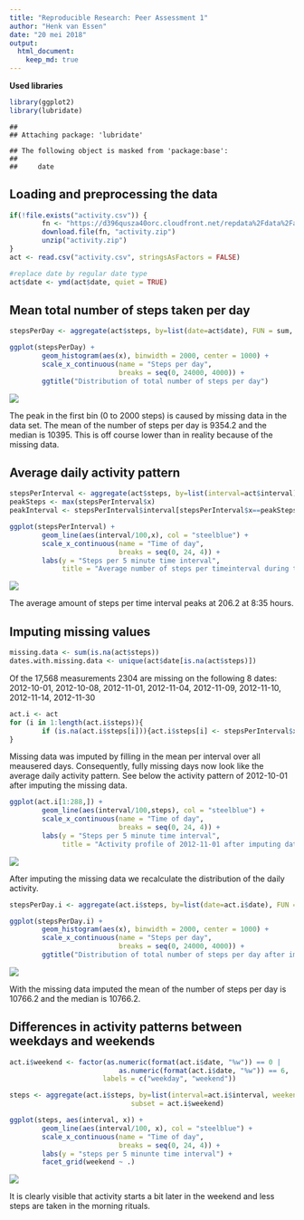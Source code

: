 ```yaml
---
title: "Reproducible Research: Peer Assessment 1"
author: "Henk van Essen"
date: "20 mei 2018"
output: 
  html_document:
    keep_md: true
---
```




**Used libraries**

```r
library(ggplot2)
library(lubridate)
```

```
## 
## Attaching package: 'lubridate'
```

```
## The following object is masked from 'package:base':
## 
##     date
```

## Loading and preprocessing the data


```r
if(!file.exists("activity.csv")) {
        fn <- "https://d396qusza40orc.cloudfront.net/repdata%2Fdata%2Factivity.zip"
        download.file(fn, "activity.zip")
        unzip("activity.zip")
}
act <- read.csv("activity.csv", stringsAsFactors = FALSE)

#replace date by regular date type
act$date <- ymd(act$date, quiet = TRUE)
```
## Mean total number of steps taken per day


```r
stepsPerDay <- aggregate(act$steps, by=list(date=act$date), FUN = sum, na.rm=TRUE)

ggplot(stepsPerDay) + 
        geom_histogram(aes(x), binwidth = 2000, center = 1000) +
        scale_x_continuous(name = "Steps per day",
                           breaks = seq(0, 24000, 4000)) +
        ggtitle("Distribution of total number of steps per day")
```

![](PA1_template_files/figure-html/Distribution_steps_per_day-1.png)<!-- -->

The peak in the first bin (0 to 2000 steps) is caused by missing data in the data set. The mean of the number of steps per day is 9354.2 and the median is 10395. This is off course lower than in reality because of the missing data.

## Average daily activity pattern


```r
stepsPerInterval <- aggregate(act$steps, by=list(interval=act$interval), FUN = mean, na.rm=TRUE)
peakSteps <- max(stepsPerInterval$x)
peakInterval <- stepsPerInterval$interval[stepsPerInterval$x==peakSteps]

ggplot(stepsPerInterval) + 
        geom_line(aes(interval/100,x), col = "steelblue") +
        scale_x_continuous(name = "Time of day",
                           breaks = seq(0, 24, 4)) +
        labs(y = "Steps per 5 minute time interval",
             title = "Average number of steps per timeinterval during the day")
```

![](PA1_template_files/figure-html/Activity_profile-1.png)<!-- -->

The average amount of steps per time interval peaks at 206.2 at 8:35 hours.

## Imputing missing values


```r
missing.data <- sum(is.na(act$steps))
dates.with.missing.data <- unique(act$date[is.na(act$steps)])
```

Of the 17,568 measurements 2304 are missing on the following 8 dates:  
2012-10-01, 2012-10-08, 2012-11-01, 2012-11-04, 2012-11-09, 2012-11-10, 2012-11-14, 2012-11-30  


```r
act.i <- act
for (i in 1:length(act.i$steps)){
        if (is.na(act.i$steps[i])){act.i$steps[i] <- stepsPerInterval$x[i%%288 + 1]}
}
```

Missing data was imputed by filling in the mean per interval over all meausered days. Consequently, fully missing days now look like the average daily activity pattern. See below the activity pattern of 2012-10-01 after imputing the missing data.


```r
ggplot(act.i[1:288,]) + 
        geom_line(aes(interval/100,steps), col = "steelblue") +
        scale_x_continuous(name = "Time of day",
                           breaks = seq(0, 24, 4)) +
        labs(y = "Steps per 5 minute time interval",
             title = "Activity profile of 2012-11-01 after imputing data")
```

![](PA1_template_files/figure-html/Activity_profile_first_day_with_imputed_data-1.png)<!-- -->

After imputing the missing data we recalculate the distribution of the daily activity.


```r
stepsPerDay.i <- aggregate(act.i$steps, by=list(date=act.i$date), FUN = sum, na.rm=TRUE)

ggplot(stepsPerDay.i) + 
        geom_histogram(aes(x), binwidth = 2000, center = 1000) +
        scale_x_continuous(name = "Steps per day",
                           breaks = seq(0, 24000, 4000)) +
        ggtitle("Distribution of total number of steps per day after imputing missing data")
```

![](PA1_template_files/figure-html/Distribution_steps_per_day_with_imputed_data-1.png)<!-- -->

With the missing data imputed the mean of the number of steps per day is 10766.2 and the median is 10766.2.

## Differences in activity patterns between weekdays and weekends


```r
act.i$weekend <- factor(as.numeric(format(act.i$date, "%w")) == 0 | 
                           as.numeric(format(act.i$date, "%w")) == 6,
                       labels = c("weekday", "weekend"))

steps <- aggregate(act.i$steps, by=list(interval=act.i$interval, weekend=act.i$weekend), FUN = mean, 
                              subset = act.i$weekend)

ggplot(steps, aes(interval, x)) +
        geom_line(aes(interval/100, x), col = "steelblue") +
        scale_x_continuous(name = "Time of day",
                           breaks = seq(0, 24, 4)) +
        labs(y = "steps per 5 minunte time interval") +
        facet_grid(weekend ~ .)
```

![](PA1_template_files/figure-html/Activity_prifile_weendays_vs_weekend-1.png)<!-- -->

It is clearly visible that activity starts a bit later in the weekend and less steps are taken in the morning rituals.
